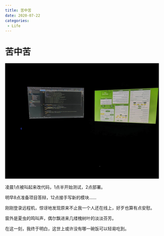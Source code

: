 ```yaml
---
title: 苦中苦
date: 2020-07-22
categories:
 - Life
---
```



# 苦中苦

![img](./assets/kzk.jpeg)

凌晨1点被叫起来改代码，1点半开始测试，2点部署。

明早8点准备项目答辩，12点接手写新的模块…… 

刚刚登录远程机，惊讶地发现原来不止我一个人还在线上，好歹也算有点安慰。 

窗外是夏虫的鸣叫声，偶尔飘进来几缕槐树叶的淡淡芬芳。

在这一刻，我终于明白，这世上或许没有哪一碗饭可以轻易吃到。

